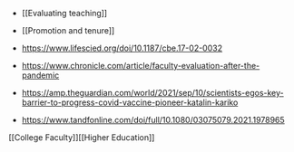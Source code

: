   - [[Evaluating teaching]]
  - [[Promotion and tenure]]

  - https://www.lifescied.org/doi/10.1187/cbe.17-02-0032
  - https://www.chronicle.com/article/faculty-evaluation-after-the-pandemic

  - https://amp.theguardian.com/world/2021/sep/10/scientists-egos-key-barrier-to-progress-covid-vaccine-pioneer-katalin-kariko

  - https://www.tandfonline.com/doi/full/10.1080/03075079.2021.1978965

[[College Faculty]][[Higher Education]]